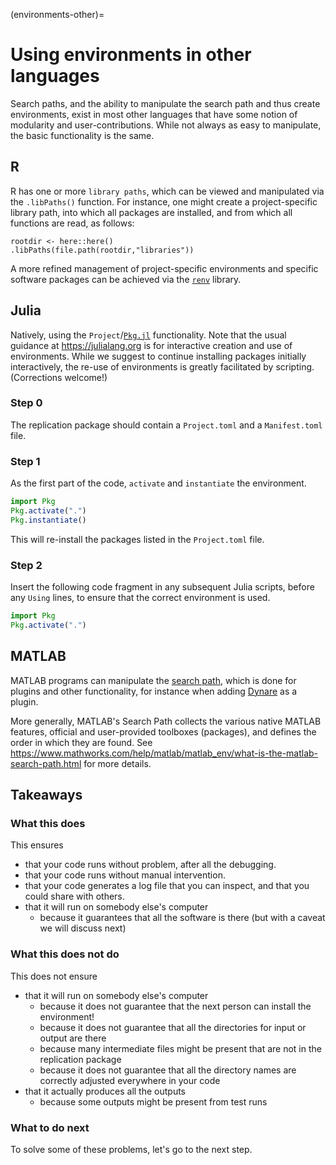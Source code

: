 (environments-other)=
# Using environments in other languages

Search paths, and the ability to manipulate the search path and thus create environments, exist in most other languages that have some notion of modularity and user-contributions. While not always as easy to manipulate, the basic functionality is the same.

## R

R has one or more `library paths`, which can be viewed and manipulated via the `.libPaths()` function. For instance, one might create a project-specific library path, into which all packages are installed, and from which all functions are read, as follows:

```{.R}
rootdir <- here::here()
.libPaths(file.path(rootdir,"libraries"))
```

A more refined management of project-specific environments and specific software packages can be achieved via the [`renv`](https://rstudio.github.io/renv/articles/renv.html) library.

## Julia 

Natively, using the `Project`/[`Pkg.jl`](https://pkgdocs.julialang.org/v1/environments/) functionality. Note that the usual guidance at <https://julialang.org> is for interactive creation and use of environments. While we suggest to continue installing packages initially interactively, the re-use of environments is greatly facilitated by scripting. (Corrections welcome!)

### Step 0

The replication package should contain a `Project.toml` and a `Manifest.toml` file. 

### Step 1

As the first part of the code, `activate` and `instantiate` the environment.  

```julia
import Pkg
Pkg.activate(".")
Pkg.instantiate()
```

This will re-install the packages listed in the `Project.toml` file.

### Step 2

Insert the following code fragment in any subsequent Julia scripts, before any `Using` lines,  to ensure that the correct environment is used.

```julia
import Pkg
Pkg.activate(".")
```


## MATLAB

MATLAB programs can manipulate the [search path](https://www.mathworks.com/help/matlab/ref/path.html), which is done for plugins and other functionality, for instance when adding [Dynare](https://www.dynare.org/) as a plugin. 

More generally, MATLAB's Search Path collects the various native MATLAB features, official and user-provided toolboxes (packages), and defines the order in which they are found. See <https://www.mathworks.com/help/matlab/matlab_env/what-is-the-matlab-search-path.html> for more details. 

## Takeaways

### What this does

This ensures

- that your code runs without problem, after all the debugging.
- that your code runs without manual intervention.
- that your code generates a log file that you can inspect, and that you could share with others.
- that it will run on somebody else's computer
  - because it guarantees that all the software is there (but with a caveat we will discuss next)

### What this does not do

This does not ensure

- that it will run on somebody else's computer
  - because it does not guarantee that the next person can install the environment!
  - because it does not guarantee that all the directories for input or output are there
  - because many intermediate files might be present that are not in the replication package
  - because it does not guarantee that all the directory names are correctly adjusted everywhere in your code
- that it actually produces all the outputs
  - because some outputs might be present from test runs

### What to do next

To solve some of these problems, let's go to the next step.
